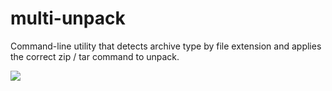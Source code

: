 # multi-unpack
Command-line utility that detects archive type by file extension and applies the correct zip / tar command to unpack.

![](https://imgs.xkcd.com/comics/tar.png)
